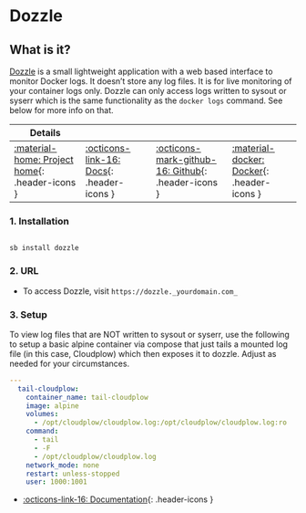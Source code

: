 # Dozzle

## What is it?

[Dozzle](https://dozzle.dev/) is a small lightweight application with a web based interface to monitor Docker logs. It doesn’t store any log files. It is for live monitoring of your container logs only. Dozzle can only access logs written to sysout or syserr which is the same functionality as the `docker logs` command. See below for more info on that.

| Details     |             |             |             |
|-------------|-------------|-------------|-------------|
| [:material-home: Project home](https://dozzle.dev/){: .header-icons } | [:octicons-link-16: Docs](https://dozzle.dev/guide/what-is-dozzle){: .header-icons } | [:octicons-mark-github-16: Github](https://github.com/amir20/dozzle){: .header-icons } | [:material-docker: Docker](https://registry.hub.docker.com/r/amir20/dozzle){: .header-icons }|

### 1. Installation

``` shell

sb install dozzle

```

### 2. URL

- To access Dozzle, visit `https://dozzle._yourdomain.com_`

### 3. Setup

To view log files that are NOT written to sysout or syserr, use the following to setup a basic alpine container via compose that just tails a mounted log file (in this case, Cloudplow) which then exposes it to dozzle. Adjust as needed for your circumstances.

``` yaml
---
  tail-cloudplow:
    container_name: tail-cloudplow
    image: alpine
    volumes:
      - /opt/cloudplow/cloudplow.log:/opt/cloudplow/cloudplow.log:ro
    command:
      - tail
      - -F
      - /opt/cloudplow/cloudplow.log     
    network_mode: none
    restart: unless-stopped
    user: 1000:1001
```

- [:octicons-link-16: Documentation](https://dozzle.dev/guide/what-is-dozzle){: .header-icons }

